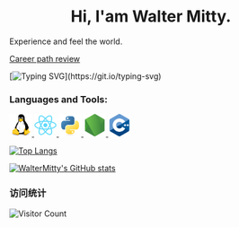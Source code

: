 <h1 align="center">Hi, I'am Walter Mitty.</h1>

Experience and feel the world.

[Career path review](https://heal-the-world-make-it-a-better-placecom.notion.site/231030e147be4d0597dd960b3d2cb2c1?pvs=74)

[![Typing SVG](https://readme-typing-svg.herokuapp.com?font=Fira+Code&pause=1000&random=false&width=435&lines=Heal+the+world%2C+;make+it+a+better+place.)](https://git.io/typing-svg)

<h3 align="left">Languages and Tools:</h3>



<a href="https://www.linux.org/" target="_blank" rel="noreferrer"> <img src="https://raw.githubusercontent.com/devicons/devicon/master/icons/linux/linux-original.svg" alt="linux" width="40" height="40"/><!-- react --><a href="https://reactjs.org/" target="_blank" rel="noreferrer"> <img src="https://raw.githubusercontent.com/devicons/devicon/master/icons/react/react-original.svg" alt="react" width="40" height="40"/><a href="https://www.python.org" target="_blank" rel="noreferrer"> <img src="https://raw.githubusercontent.com/devicons/devicon/master/icons/python/python-original.svg" alt="python" width="40" height="40"/><a href="https://nodejs.org" target="_blank" rel="noreferrer"> <img src="https://raw.githubusercontent.com/devicons/devicon/master/icons/nodejs/nodejs-original.svg" alt="nodejs" width="40" height="40"/><!-- C++ --><a href="https://www.cplusplus.com/" target="_blank" rel="noreferrer"> <img src="https://raw.githubusercontent.com/devicons/devicon/master/icons/cplusplus/cplusplus-original.svg" alt="cplusplus" width="40" height="40"/>


[![Top Langs](https://github-readme-stats.vercel.app/api/top-langs/?username=saifeiLee&layout=compact)](https://github.com/anuraghazra/github-readme-stats)

[![WalterMitty's GitHub stats](https://github-readme-stats.vercel.app/api?username=saifeiLee)](https://github.com/anuraghazra/github-readme-stats)

<!--
**saifeiLee/saifeiLee** is a ✨ _special_ ✨ repository because its `README.md` (this file) appears on your GitHub profile.

Here are some ideas to get you started:

- 🔭 I’m currently working on ...
- 🌱 I’m currently learning ...
- 👯 I’m looking to collaborate on ...
- 🤔 I’m looking for help with ...
- 💬 Ask me about ...
- 📫 How to reach me: ...
- 😄 Pronouns: ...
- ⚡ Fun fact: ...
-->
### 访问统计

![Visitor Count](https://profile-counter.glitch.me/saifeiLee/count.svg)